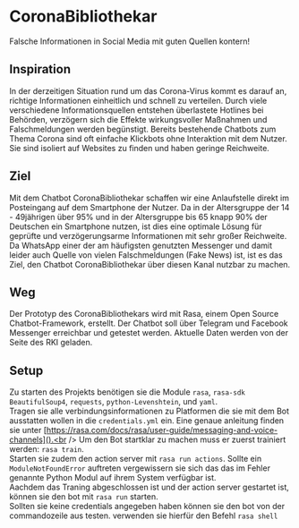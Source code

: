# CoronaBibliothekar
Falsche Informationen in Social Media mit guten Quellen kontern!

## Inspiration
In der derzeitigen Situation rund um das Corona-Virus kommt es darauf an, richtige Informationen einheitlich und schnell zu verteilen. Durch viele verschiedene Informationsquellen entstehen überlastete Hotlines bei Behörden, verzögern sich die Effekte wirkungsvoller Maßnahmen und Falschmeldungen werden begünstigt. Bereits bestehende Chatbots zum Thema Corona sind oft einfache Klickbots ohne Interaktion mit dem Nutzer. Sie sind isoliert auf Websites zu finden und haben geringe Reichweite.

## Ziel
Mit dem Chatbot CoronaBibliothekar schaffen wir eine Anlaufstelle direkt im Posteingang auf dem Smartphone der Nutzer. Da in der Altersgruppe der 14 - 49jährigen über 95% und in der Altersgruppe bis 65 knapp 90% der Deutschen ein Smartphone nutzen, ist dies eine optimale Lösung für geprüfte und verzögerungsarme Informationen mit sehr großer Reichweite. Da WhatsApp einer der am häufigsten genutzten Messenger und damit leider auch Quelle von vielen Falschmeldungen (Fake News) ist, ist es das Ziel, den Chatbot CoronaBibliothekar über diesen Kanal nutzbar zu machen.

## Weg
Der Prototyp des CoronaBibliothekars wird mit Rasa, einem Open Source Chatbot-Framework, erstellt. Der Chatbot soll über Telegram und Facebook Messenger erreichbar und getestet werden. Aktuelle Daten werden von der Seite des RKI geladen.

## Setup
Zu starten des Projekts benötigen sie die Module `rasa`, `rasa-sdk` `BeautifulSoup4`, `requests`, `python-Levenshtein`, und `yaml`. <br />
Tragen sie alle verbindungsinformationen zu Platformen die sie mit dem Bot ausstatten wollen in die `credentials.yml` ein. Eine genaue anleitung finden sie unter [https://rasa.com/docs/rasa/user-guide/messaging-and-voice-channels]().<br />
Um den Bot startklar zu machen muss er zuerst trainiert werden: `rasa train`.<br />
Starten sie zudem den action server mit `rasa run actions`. Sollte ein `ModuleNotFoundError` auftreten vergewissern sie sich das das im Fehler genannte Python Modul auf ihrem System verfügbar ist.<br />
Aachdem das Traning abgeschlossen ist und der action server gestartet ist, können sie den bot mit `rasa run` starten.<br />
Sollten sie keine credentials angegeben haben können sie den bot von der commandozeile aus testen. verwenden sie hierfür den Befehl `rasa shell`
